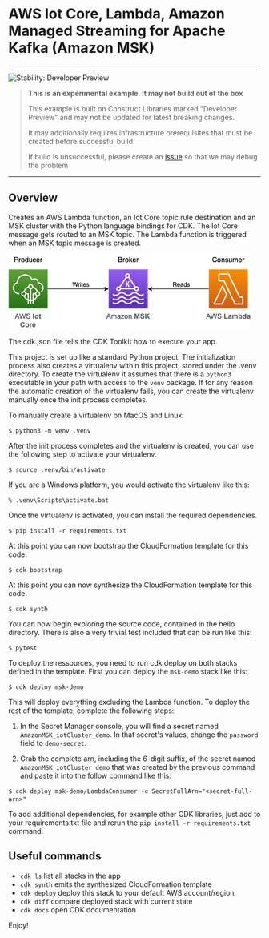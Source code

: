 
# AWS Iot Core, Lambda, Amazon Managed Streaming for Apache Kafka (Amazon MSK) 

<!--BEGIN STABILITY BANNER-->
---

![Stability: Developer Preview](https://img.shields.io/badge/stability-Developer--Preview-important.svg?style=for-the-badge)

> **This is an experimental example. It may not build out of the box**
>
> This example is built on Construct Libraries marked "Developer Preview" and may not be updated for latest breaking changes.
>
> It may additionally requires infrastructure prerequisites that must be created before successful build.
>
> If build is unsuccessful, please create an [issue](https://github.com/aws-samples/aws-cdk-examples/issues/new) so that we may debug the problem 
---
<!--END STABILITY BANNER-->

## Overview
Creates an AWS Lambda function, an Iot Core topic rule destination and an MSK cluster with the Python language bindings for CDK. The Iot Core message gets routed to an MSK topic. The Lambda function is triggered when an MSK topic message is created.

![alt text](./architecture.png "Resources created with CDK")

The cdk.json file tells the CDK Toolkit how to execute your app.

This project is set up like a standard Python project.  The initialization process also creates
a virtualenv within this project, stored under the .venv directory.  To create the virtualenv
it assumes that there is a `python3` executable in your path with access to the `venv` package.
If for any reason the automatic creation of the virtualenv fails, you can create the virtualenv
manually once the init process completes.

To manually create a virtualenv on MacOS and Linux:

```
$ python3 -m venv .venv
```

After the init process completes and the virtualenv is created, you can use the following
step to activate your virtualenv.

```
$ source .venv/bin/activate
```

If you are a Windows platform, you would activate the virtualenv like this:

```
% .venv\Scripts\activate.bat
```

Once the virtualenv is activated, you can install the required dependencies.

```
$ pip install -r requirements.txt
```

At this point you can now bootstrap the CloudFormation template for this code.

```
$ cdk bootstrap
```

At this point you can now synthesize the CloudFormation template for this code.

```
$ cdk synth
```

You can now begin exploring the source code, contained in the hello directory.
There is also a very trivial test included that can be run like this:

```
$ pytest
```

To deploy the ressources, you need to run cdk deploy on both stacks defined in the template. First you can deploy the `msk-demo` stack like this:

```
$ cdk deploy msk-demo
```


This will deploy everything excluding the Lambda function. To deploy the rest of the template, complete the following steps:

1. In the Secret Manager console, you will find a secret named `AmazonMSK_iotCluster_demo`. In that secret's values, change the `password` field to `demo-secret`. 

2. Grab the complete arn, including the 6-digit suffix, of the secret named `AmazonMSK_iotCluster_demo` that was created by the previous command and paste it into the follow command like this:


```
$ cdk deploy msk-demo/LambdaConsumer -c SecretFullArn="<secret-full-arn>"
```

To add additional dependencies, for example other CDK libraries, just add to
your requirements.txt file and rerun the `pip install -r requirements.txt`
command.

## Useful commands

 * `cdk ls`          list all stacks in the app
 * `cdk synth`       emits the synthesized CloudFormation template
 * `cdk deploy`      deploy this stack to your default AWS account/region
 * `cdk diff`        compare deployed stack with current state
 * `cdk docs`        open CDK documentation

Enjoy!
